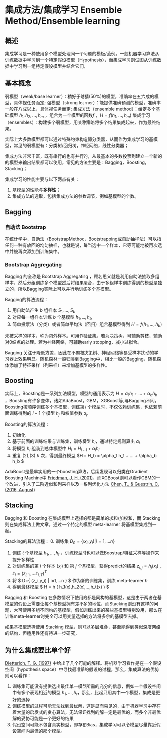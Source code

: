 # 集成方法/集成学习 Ensemble Method/Ensemble learning

## 概述
集成学习是一种使用多个模型处理同一个问题的模板/范例。一般机器学习算法从训练数据中学习到一个特定假设模型（Hypothesis），而集成学习则试图从训练数据中学习到一组特定假设模型并结合它们。

## 基本概念
弱模型（weak/base learner）：稍好于瞎猜(50%)的模型，准确率在五六成的模型，具体视任务而定;
强模型（strong learner）：能提供准确预测的模型，准确率一般在八成以上，具体视任务而定;
集成方法（ensemble method）：给定多个基础模型 $h_1,h_2,...,h_m$ ，组合为一个模型的函数$f$ ，$H = f(h_1,...,h_m)$
集成学习（ensembles）：构建多个弱模型，用某种策略将多个结果集成起来，作为最终结果。

实际上大多数模型都可以通过特殊约束构造弱分类器，从而作为集成学习的基模型，常见的弱模型有：分类树/回归树，神经网络，线性分类器；

集成方法非常丰富，既有串行的也有并行的，从最基本的多数投票到建立一个新的的模型来输出结果都可以使用，常见的方法主要是：Bagging，Boosting，Stacking；

集成学习的性能主要与以下两点有关：
1. 基模型的性能与**多样性**；
2. 集成方法的选取，包括集成方法的参数调节，例如基模型的个数。

## Bagging

### 自助法 Bootstrap
在统计学中，自助法（BootstrapMethod，Bootstrapping或自助抽样法）可以指任何一种有放回的均匀抽样，也就是说，每当选中一个样本，它等可能地被再次选中并被再次添加到训练集中。

### Bootstrap Aggregating
Bagging 的全称是 Bootstrap Aggregating ，顾名思义就是利用自助法抽取多组样本，然后分组训练多个模型然后将结果聚合，由于多组样本训练得到的模型是独立的，所以Bagging实际上可以并行地训练多个基模型。

Bagging的算法流程：
1. 用自助法产生 $b$ 组样本 $S_1,...,S_b$
2. 对应每一组样本训练 $b$ 个基模型 $h_1,...,h_b$
3. 简单投票法（分类）或者简单平均法（回归）组合基模型得到 $H = f(h_1,...,h_b)$

未被采样的样本，称为包外样本。可用作验证集。若为决策树，可辅助剪枝，辅助对0结点的处理。若为神经网络，可辅助early stopping，减小过拟合。

Bagging 关注于降低方差，因此在不剪枝决策树、神经网络等易受样本扰动的学习器上效果明显。随机森林一般归类到Bagging中，相比一般的Bagging，随机森体添加了特征采样（列采样）来增加基模型的多样性。

## Boosting
实际上，Boosting是一系列加法模型，模型的通用表示为 $H = \alpha_1 h_1 + ... + \alpha_b h_b$ ，Boosting有许多变体，诸如AdaBoost，GBM，XGBoost等,与Bagging不同，Boosting按顺序训练多个基模型，训练第 $i$ 个模型时，不仅依赖训练集，也依赖前面训练得到的 $i-1$ 个模型 $h_j$ 和权值参数 $\alpha_j$.

Boosting的算法流程：
1. 初始化
2. 基于前面的训练结果与训练集，训练模型 $h_i$，通过特定规则算出 $\alpha_i$
3. 将模型 $h_i$ 组装到总体模型中 $H_i = H_{i-1} + \alpha_i h_i$
4. 重复 (2),(3) $b$ 次，得到最终模型 $H = H_b = \alpha_1 h_1 + ... + \alpha_b h_b $

AdaBoost是最早实用的一个boosting算法，后续发现可以归类在Gradient Boosting Machine中 [Friedman, J. H. (2001)](GBM.pdf)，而XGBoost则可以看作GBM的一个改进，引入了二阶近似和列采样以及一系列优化方法 [Chen, T., & Guestrin, C. (2016, August)](XGBoost.pdf)

## Stacking
Bagging 和 Boosting 在集成模型上选择的都是简单的求和/加权和，而 Stacking 则在集成算法上做文章，通过一个特定的模型 meta-learner 将基模型集成到一起。

Stacking的算法流程：
0. 训练集 $D_0 = \{ (x_i,y_i) | i=1,...n \}$
1. 训练 $t$ 个基模型 $h_1,...,h_t$ ，训练模型时也可以做Boostrap/特征采样等操作来提升多样性
2. 对训练集的第 $i$ 个样本 $(x_i)$ 和 第 $j$ 个基模型，获得predict的结果 $z_{i,j} = h_j(x_i)$ , $z_i = (z_{i,1},...z_{i,T})^T$
3. 将 $ D=\{ (z_i,y_i) | i=1,...n \} $ 作为新的训练集，训练 meta-learner $h$
4. 得到最终模型 $ H = h ( h_1(x),h_2(x),...,h_t(x) ) $

Bagging 和 Boosting 在多数情况下使用的都是同构的基模型，这是由于两者在基模型的假设上需要让每个基模型拥有差不多的地位，而Stacking则没有这样的问题，大可使用多组不同构的基模型，假如训练出来的某些基模型特别没用，那么在训练meta-learner时完全可以用变量选择的方法将多余的基模型去掉。

如果基模型选择使用 Stacking 模型，则可以多层堆叠，甚至能得到类似深度网络的结构，但适用性还有待进一步研究，

## 为什么集成要比单个好
[Dietterich, T. G. (1997)](MLresearch.pdf) 中给出了几个可能的解释。将机器学习看作是在一个假设空间（hypothesis space）中寻找最准确的假设的过程，那么，集成算法的优势则可以看作：
1. 训练集可能没有提供选出最佳单一模型所需的充分的信息，例如一个假设空间中有多个表现相近的模型 $h_1,...,h_t$，那么，比起只用其中一个模型，集成是更好的选择
2. 训练模型的过程可能无法找到最优解，这是显而易见的，由于机器学习中存在着大量的启发式的贪心算法，无法保证找到的解一定是最优的，而多个非最优解的妥协可能是一个更好的结果
3. 假设空间可能不包含真实模型，即存在Bias，集成学习可以令模型尽量靠近假设空间内最佳的那个模型。